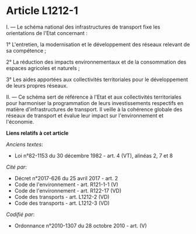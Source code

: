 # Article L1212-1

I. ― Le schéma national des infrastructures de transport fixe les orientations de l'Etat concernant :

1° L'entretien, la modernisation et le développement des réseaux relevant de sa compétence ;

2° La réduction des impacts environnementaux et de la consommation des espaces agricoles et naturels ;

3° Les aides apportées aux collectivités territoriales pour le développement de leurs propres réseaux.

II. ― Ce schéma sert de référence à l'Etat et aux collectivités territoriales pour harmoniser la programmation de leurs
investissements respectifs en matière d'infrastructures de transport. Il veille à la cohérence globale des réseaux de
transport et évalue leur impact sur l'environnement et l'économie.

**Liens relatifs à cet article**

_Anciens textes_:

  - Loi n°82-1153 du 30 décembre 1982 - art. 4 (VT), alinéas 2, 7 et 8

_Cité par_:

  - Décret n°2017-626 du 25 avril 2017 - art. 2
  - Code de l'environnement - art. R121-1-1 (V)
  - Code de l'environnement - art. R122-17 (VD)
  - Code des transports - art. L1212-2 (VD)
  - Code des transports - art. L1212-3 (VD)

_Codifié par_:

  - Ordonnance n°2010-1307 du 28 octobre 2010 - art. (V)
